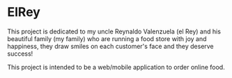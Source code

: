 # ElRey
This project is dedicated to my uncle Reynaldo Valenzuela (el Rey) and his beautiful family (my family) who are running a food store with joy and happiness, they draw smiles on each customer's face and they deserve success!

This project is intended to be a web/mobile application to order online food.